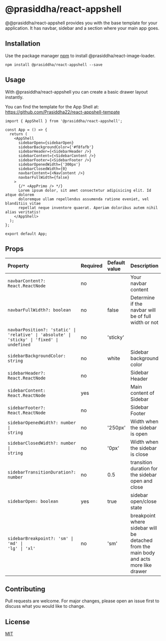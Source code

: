 # @prasiddha/react-appshell

@@prasiddha/react-appshell provides you with the base template for your application. It has navbar, sidebar and a section where your main app goes.

## Installation

Use the package manager [npm](https://nodejs.org/en/) to install @prasiddha/react-image-loader.

```terminal
npm install @prasiddha/react-appshell --save
```

## Usage

With @prasiddha/react-appshell you can create a basic drawer layout instantly.

You can find the template for the App Shell at:
https://github.com/Prasiddha22/react-appshell-tempate

```tsx
import { AppShell } from '@prasiddha/react-appshell';

const App = () => {
  return (
    <AppShell
      sidebarOpen={sidebarOpen}
      sidebarBackgroundColor={'#f8fafb'}
      sidebarHeader={<SidebarHeader />}
      sidebarContent={<SidebarContent />}
      sidebarFooter={<SidebarFooter />}
      sidebarOpenedWidth={'300px'}
      sidebarClosedWidth={0}
      navbarContent={<NavContent />}
      navbarFullWidth={false}
    >
      {/* <AppPrimo /> */}
      Lorem ipsum dolor, sit amet consectetur adipisicing elit. Id atque dolorem
      doloremque ullam repellendus assumenda ratione eveniet, vel blanditiis vitae
      repellat neque inventore quaerat. Aperiam doloribus autem nihil alias veritatis!
    </AppShell>
  );
};

export default App;
```

## Props

| Property                                                                                                                   | Required | Default value | Description                                                                            |
| :------------------------------------------------------------------------------------------------------------------------- | :------- | :------------ | :------------------------------------------------------------------------------------- |
| `navbarContent?: React.ReactNode`                                                                                          | no       |               | Your navbar content                                                                    |
| `navbarFullWidth?: boolean`                                                                                                | no       | false         | Determine if the navbar will be of full width or not                                   |
| <code>navbarPosition?: 'static' &#124; 'relative' &#124; 'absolute' &#124; 'sticky' &#124; 'fixed' &#124; undefined</code> | no       | 'sticky'      |                                                                                        |
| `sidebarBackgroundColor: string`                                                                                           | no       | white         | Sidebar background color                                                               |
| `sidebarHeader?: React.ReactNode`                                                                                          | no       |               | Sidebar Header                                                                         |
| `sidebarContent: React.ReactNode`                                                                                          | yes      |               | Main content of Sidebar                                                                |
| `sidebarFooter?: React.ReactNode`                                                                                          | no       |               | Sidebar Footer                                                                         |
| <code>sidebarOpenedWidth?: number &#124; string</code>                                                                     | no       | '250px'       | Width when the sidebar is open                                                         |
| <code>sidebarClosedWidth?: number &#124; string</code>                                                                     | no       | '0px'         | Width when the sidebar is close                                                        |
| `sidebarTransitionDuration?: number`                                                                                       | no       | 0.5           | transition duration for the sidebar open and close                                     |
| `sidebarOpen: boolean`                                                                                                     | yes      | true          | sidebar open/close state                                                               |
| <code>sidebarBreakpoint?: 'sm' &#124; 'md' &#124; 'lg' &#124; 'xl' </code>                                                 | no       | 'sm'          | breakpoint where sidebar will be detached from the main body and acts more like drawer |

###

## Contributing

Pull requests are welcome. For major changes, please open an issue first to discuss what you would like to change.

## License

[MIT](https://choosealicense.com/licenses/mit/)
